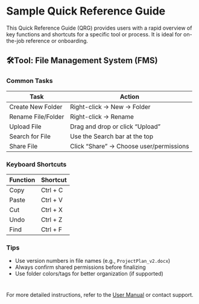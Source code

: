 # Sample Quick Reference Guide

This Quick Reference Guide (QRG) provides users with a rapid overview of key functions and shortcuts for a specific tool or process. It is ideal for on-the-job reference or onboarding.

## 🛠Tool: File Management System (FMS)

### Common Tasks

| Task                      | Action                                   |
|---------------------------|-------------------------------------------|
| Create New Folder         | Right-click → New → Folder                |
| Rename File/Folder        | Right-click → Rename                      |
| Upload File               | Drag and drop or click “Upload”          |
| Search for File           | Use the Search bar at the top            |
| Share File                | Click “Share” → Choose user/permissions  |

### Keyboard Shortcuts

| Function                 | Shortcut             |
|--------------------------|----------------------|
| Copy                     | Ctrl + C             |
| Paste                    | Ctrl + V             |
| Cut                      | Ctrl + X             |
| Undo                    | Ctrl + Z             |
| Find                    | Ctrl + F             |

### Tips

- Use version numbers in file names (e.g., `ProjectPlan_v2.docx`)
- Always confirm shared permissions before finalizing
- Use folder colors/tags for better organization (if supported)

#

For more detailed instructions, refer to the [User Manual](#) or contact support.
